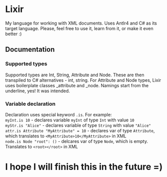 # Lixir
My language for working with XML documents. Uses Antlr4 and C# as its target language.
Please, feel free to use it, learn from it, or make it even better :)
## Documentation
### Supported types
Supported types are Int, String, Attribute and Node. These are then transpiled to C# alternatives - int, string. For Attribute and Node types, Lixir uses
boilerplate classes _attribute and _node. Namings start from the underline, yes! It was intended.
### Variable declaration
Declaration uses special keyword `.is`. For example:  
`myInt.is 10` - declares variable `myInt` of type `Int` with value `10`  
`myStr.is "Alice"` - declares variable of type `String` with value `"Alice"`  
`attr.is Attribute "MyAttribute" = 10` - declares var of type `Attribute`, which translates to `<MyAttribute>10</MyAttribute>` in XML  
`node.is Node "root": ()` - delcares var of type `Node`, which is empty. Translates to `<root></root>` in XML  
# I hope I will finish this in the future =)
